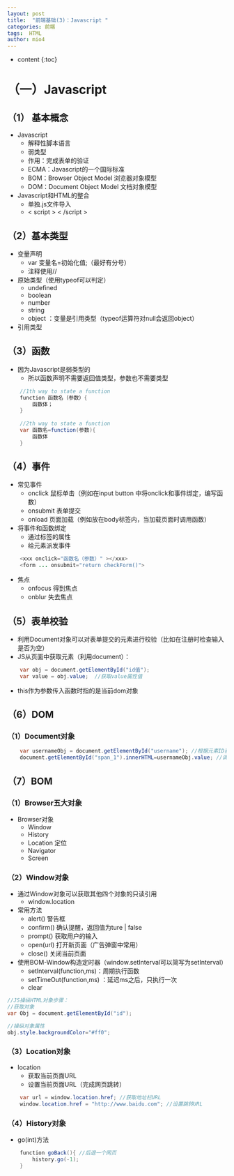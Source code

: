 ```yaml
---
layout: post
title:  "前端基础(3)：Javascript "
categories: 前端
tags:  HTML
author: mio4
---
```


* content
{:toc}






# （一）Javascript

## （1） 基本概念
 - Javascript
   - 解释性脚本语言
   - 弱类型 
   - 作用：完成表单的验证
   - ECMA：Javascript的一个国际标准
   - BOM：Browser Object Model 浏览器对象模型
   - DOM：Document Object Model 文档对象模型
 - Javascript和HTML的整合
   - 单独.js文件导入
   - < script > < /script >  

## （2）基本类型
 - 变量声明
   - var 变量名=初始化值;（最好有分号）
   - 注释使用//
 - 原始类型（使用typeof可以判定）
   - undefined
   - boolean
   - number
   - string 
   - object ：变量是引用类型（typeof运算符对null会返回object）
 - 引用类型 

## （3）函数
 - 因为Javascript是弱类型的
   - 所以函数声明不需要返回值类型，参数也不需要类型
```java 
	//1th way to state a function
	function 函数名（参数）{ 
		函数体；
	}
	
	//2th way to state a function
	var 函数名=function(参数){
		函数体
	}
```

## （4）事件

 - 常见事件
   - onclick 鼠标单击（例如在input button 中将onclick和事件绑定，编写函数）
   - onsubmit 表单提交
   - onload 页面加载（例如放在body标签内，当加载页面时调用函数）
 - 将事件和函数绑定
   - 通过标签的属性
   - 给元素派发事件 
```java 
	<xxx onclick="函数名（参数）" ></xxx>
	<form ... onsubmit="return checkForm()">
```
 - 焦点
   - onfocus 得到焦点
   - onblur  失去焦点

## （5）表单校验
 - 利用Document对象可以对表单提交的元素进行校验（比如在注册时检查输入是否为空）
 - JS从页面中获取元素（利用document）：
```java 
	var obj = document.getElementById("id值");
	var value = obj.value;  //获取value属性值
```
 - this作为参数传入函数时指的是当前dom对象

## （6）DOM
### （1）Document对象

```java 
	var usernameObj = document.getElementById("username"); //根据元素ID获取对象
	document.getElementById("span_1").innerHTML=usernameObj.value; //调用innerHTML方法给span标签赋值
```

## （7）BOM

### （1）Browser五大对象
 
  - Browser对象
     - Window
     - History
     - Location 定位
     - Navigator
     - Screen

### （2）Window对象
 - 通过Window对象可以获取其他四个对象的只读引用
   - window.location 
 - 常用方法
   - alert() 警告框
   -  confirm() 确认提醒，返回值为ture \| false
   -  prompt() 获取用户的输入
   -  open(url) 打开新页面（广告弹窗中常用）
   -  close() 关闭当前页面
 - 使用BOM-Window构造定时器（window.setInterval可以简写为setInterval）
   - setInterval(function,ms)：周期执行函数
   - setTimeOut(function,ms) ：延迟ms之后，只执行一次
   - clear

```java 
//JS操纵HTML对象步骤：
//获取对象
var Obj = document.getElementById("id"); 

//操纵对象属性
obj.style.backgroundColor="#ff0";
```

### （3）Location对象

 - location
    - 获取当前页面URL
    - 设置当前页面URL（完成网页跳转） 

```java 
	var url = window.location.href; //获取地址栏URL
	window.location.href = "http://www.baidu.com"; //设置跳转URL
```

### （4）History对象


 - go(int)方法

```java 
	function goBack(){ //后退一个网页
		history.go(-1);
	}
```

